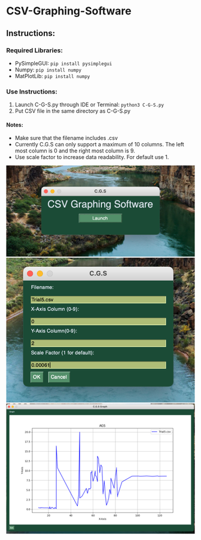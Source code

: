# CSV-Graphing-Software

## Instructions:

### Required Libraries: 
* PySimpleGUI:
`pip install pysimplegui`
* Numpy:
`pip install numpy`
* MatPlotLib:
`pip install numpy`

### Use Instructions:
1. Launch C-G-S.py through IDE or Terminal:
`python3 C-G-S.py`
3. Put CSV file in the same directory as C-G-S.py

#### Notes:
* Make sure that the filename includes .csv
* Currently C.G.S can only support a maximum of 10 columns. The left most column is 0 and the right most column is 9.
* Use scale factor to increase data readability. For default use 1. 

![Home](CGS-mainscreen.png)
![Data](CGS-Datascreen.png)
![Graph](CGS-Graph.png)
